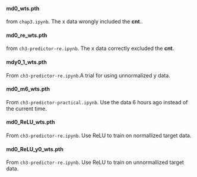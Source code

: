 #### md0_wts.pth
from `chap3.ipynb`. The x data wrongly included the **cnt**..

#### md0_re_wts.pth
from `ch3-predictor-re.ipynb`. The x data correctly excluded the **cnt**.

#### mdy0_1_wts.pth
From `ch3-predictor-re.ipynb`.A trial for using unnormalized y data.

#### md0_m6_wts.pth
From `ch3-predictor-practical.ipynb`. Use the data 6 hours ago instead of the current time.

#### md0_ReLU_wts.pth
From `ch3-predictor-re.ipynb`. Use ReLU to train on normallized target data.

#### md0_ReLU_y0_wts.pth
From `ch3-predictor-re.ipynb`. Use ReLU to train on unnormallized target data.
